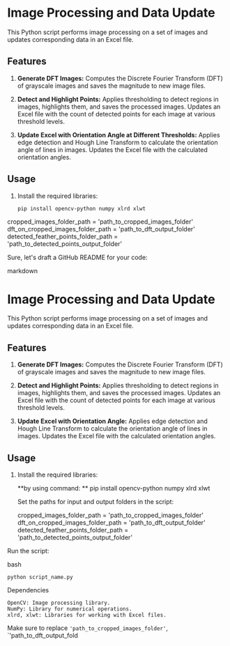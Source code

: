 # Image Processing and Data Update

This Python script performs image processing on a set of images and updates corresponding data in an Excel file.

## Features

1. **Generate DFT Images:** Computes the Discrete Fourier Transform (DFT) of grayscale images and saves the magnitude to new image files.

2. **Detect and Highlight Points:** Applies thresholding to detect regions in images, highlights them, and saves the processed images. Updates an Excel file with the count of detected points for each image at various threshold levels.

3. **Update Excel with Orientation Angle at Different Thresholds:** Applies edge detection and Hough Line Transform to calculate the orientation angle of lines in images. Updates the Excel file with the calculated orientation angles.

## Usage

1. Install the required libraries:

   ```bash
   pip install opencv-python numpy xlrd xlwt
   
cropped_images_folder_path = 'path_to_cropped_images_folder'
dft_on_cropped_images_folder_path = 'path_to_dft_output_folder'
detected_feather_points_folder_path = 'path_to_detected_points_output_folder'

Sure, let's draft a GitHub README for your code:

markdown

# Image Processing and Data Update

This Python script performs image processing on a set of images and updates corresponding data in an Excel file.

## Features

1. **Generate DFT Images:** Computes the Discrete Fourier Transform (DFT) of grayscale images and saves the magnitude to new image files.

2. **Detect and Highlight Points:** Applies thresholding to detect regions in images, highlights them, and saves the processed images. Updates an Excel file with the count of detected points for each image at various threshold levels.

3. **Update Excel with Orientation Angle:** Applies edge detection and Hough Line Transform to calculate the orientation angle of lines in images. Updates the Excel file with the calculated orientation angles.

## Usage

1. Install the required libraries:

   **by using command: **
    pip install opencv-python numpy xlrd xlwt
   
    Set the paths for input and output folders in the script:

    cropped_images_folder_path = 'path_to_cropped_images_folder'
    dft_on_cropped_images_folder_path = 'path_to_dft_output_folder'
    detected_feather_points_folder_path = 'path_to_detected_points_output_folder'

Run the script:

bash

    python script_name.py

Dependencies

    OpenCV: Image processing library.
    NumPy: Library for numerical operations.
    xlrd, xlwt: Libraries for working with Excel files.

Make sure to replace `'path_to_cropped_images_folder'`, `'path_to_dft_output_fold
